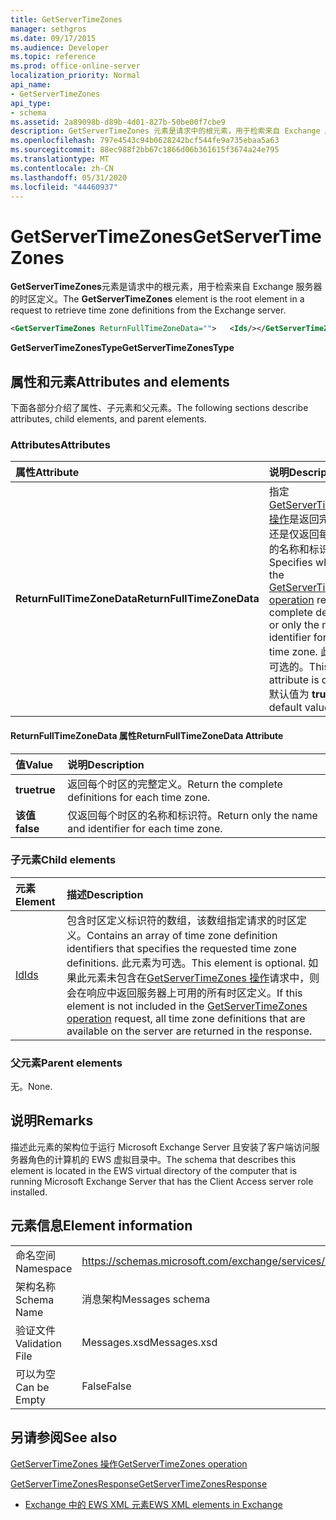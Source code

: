 ```yaml
---
title: GetServerTimeZones
manager: sethgros
ms.date: 09/17/2015
ms.audience: Developer
ms.topic: reference
ms.prod: office-online-server
localization_priority: Normal
api_name:
- GetServerTimeZones
api_type:
- schema
ms.assetid: 2a89098b-d89b-4d01-827b-50be00f7cbe9
description: GetServerTimeZones 元素是请求中的根元素，用于检索来自 Exchange 服务器的时区定义。
ms.openlocfilehash: 797e4543c94b0628242bcf544fe9a735ebaa5a63
ms.sourcegitcommit: 88ec988f2bb67c1866d06b361615f3674a24e795
ms.translationtype: MT
ms.contentlocale: zh-CN
ms.lasthandoff: 05/31/2020
ms.locfileid: "44460937"
---
```

# <a name="getservertimezones"></a><span data-ttu-id="1a4ce-103">GetServerTimeZones</span><span class="sxs-lookup"><span data-stu-id="1a4ce-103">GetServerTimeZones</span></span>

<span data-ttu-id="1a4ce-104">**GetServerTimeZones**元素是请求中的根元素，用于检索来自 Exchange 服务器的时区定义。</span><span class="sxs-lookup"><span data-stu-id="1a4ce-104">The **GetServerTimeZones** element is the root element in a request to retrieve time zone definitions from the Exchange server.</span></span> 
  
```xml
<GetServerTimeZones ReturnFullTimeZoneData="">   <Ids/></GetServerTimeZones>
```

 <span data-ttu-id="1a4ce-105">**GetServerTimeZonesType**</span><span class="sxs-lookup"><span data-stu-id="1a4ce-105">**GetServerTimeZonesType**</span></span>
## <a name="attributes-and-elements"></a><span data-ttu-id="1a4ce-106">属性和元素</span><span class="sxs-lookup"><span data-stu-id="1a4ce-106">Attributes and elements</span></span>

<span data-ttu-id="1a4ce-107">下面各部分介绍了属性、子元素和父元素。</span><span class="sxs-lookup"><span data-stu-id="1a4ce-107">The following sections describe attributes, child elements, and parent elements.</span></span>
  
### <a name="attributes"></a><span data-ttu-id="1a4ce-108">Attributes</span><span class="sxs-lookup"><span data-stu-id="1a4ce-108">Attributes</span></span>

|<span data-ttu-id="1a4ce-109">**属性**</span><span class="sxs-lookup"><span data-stu-id="1a4ce-109">**Attribute**</span></span>|<span data-ttu-id="1a4ce-110">**说明**</span><span class="sxs-lookup"><span data-stu-id="1a4ce-110">**Description**</span></span>|
|:-----|:-----|
|<span data-ttu-id="1a4ce-111">**ReturnFullTimeZoneData**</span><span class="sxs-lookup"><span data-stu-id="1a4ce-111">**ReturnFullTimeZoneData**</span></span> <br/> |<span data-ttu-id="1a4ce-112">指定[GetServerTimeZones 操作](getservertimezones-operation.md)是返回完整定义还是仅返回每个时区的名称和标识符。</span><span class="sxs-lookup"><span data-stu-id="1a4ce-112">Specifies whether the [GetServerTimeZones operation](getservertimezones-operation.md) returns the complete definition or only the name and identifier for each time zone.</span></span> <span data-ttu-id="1a4ce-113">此特性是可选的。</span><span class="sxs-lookup"><span data-stu-id="1a4ce-113">This attribute is optional.</span></span> <span data-ttu-id="1a4ce-114">默认值为 **true** 。</span><span class="sxs-lookup"><span data-stu-id="1a4ce-114">The default value is **true**.</span></span>  <br/> |
   
#### <a name="returnfulltimezonedata-attribute"></a><span data-ttu-id="1a4ce-115">ReturnFullTimeZoneData 属性</span><span class="sxs-lookup"><span data-stu-id="1a4ce-115">ReturnFullTimeZoneData Attribute</span></span>

|<span data-ttu-id="1a4ce-116">**值**</span><span class="sxs-lookup"><span data-stu-id="1a4ce-116">**Value**</span></span>|<span data-ttu-id="1a4ce-117">**说明**</span><span class="sxs-lookup"><span data-stu-id="1a4ce-117">**Description**</span></span>|
|:-----|:-----|
|<span data-ttu-id="1a4ce-118">**true**</span><span class="sxs-lookup"><span data-stu-id="1a4ce-118">**true**</span></span> <br/> |<span data-ttu-id="1a4ce-119">返回每个时区的完整定义。</span><span class="sxs-lookup"><span data-stu-id="1a4ce-119">Return the complete definitions for each time zone.</span></span>  <br/> |
|<span data-ttu-id="1a4ce-120">**该值**</span><span class="sxs-lookup"><span data-stu-id="1a4ce-120">**false**</span></span> <br/> |<span data-ttu-id="1a4ce-121">仅返回每个时区的名称和标识符。</span><span class="sxs-lookup"><span data-stu-id="1a4ce-121">Return only the name and identifier for each time zone.</span></span>  <br/> |
   
### <a name="child-elements"></a><span data-ttu-id="1a4ce-122">子元素</span><span class="sxs-lookup"><span data-stu-id="1a4ce-122">Child elements</span></span>

|<span data-ttu-id="1a4ce-123">**元素**</span><span class="sxs-lookup"><span data-stu-id="1a4ce-123">**Element**</span></span>|<span data-ttu-id="1a4ce-124">**描述**</span><span class="sxs-lookup"><span data-stu-id="1a4ce-124">**Description**</span></span>|
|:-----|:-----|
|[<span data-ttu-id="1a4ce-125">Id</span><span class="sxs-lookup"><span data-stu-id="1a4ce-125">Ids</span></span>](ids.md) <br/> |<span data-ttu-id="1a4ce-126">包含时区定义标识符的数组，该数组指定请求的时区定义。</span><span class="sxs-lookup"><span data-stu-id="1a4ce-126">Contains an array of time zone definition identifiers that specifies the requested time zone definitions.</span></span> <span data-ttu-id="1a4ce-127">此元素为可选。</span><span class="sxs-lookup"><span data-stu-id="1a4ce-127">This element is optional.</span></span> <span data-ttu-id="1a4ce-128">如果此元素未包含在[GetServerTimeZones 操作](getservertimezones-operation.md)请求中，则会在响应中返回服务器上可用的所有时区定义。</span><span class="sxs-lookup"><span data-stu-id="1a4ce-128">If this element is not included in the [GetServerTimeZones operation](getservertimezones-operation.md) request, all time zone definitions that are available on the server are returned in the response.</span></span>  <br/> |
   
### <a name="parent-elements"></a><span data-ttu-id="1a4ce-129">父元素</span><span class="sxs-lookup"><span data-stu-id="1a4ce-129">Parent elements</span></span>

<span data-ttu-id="1a4ce-130">无。</span><span class="sxs-lookup"><span data-stu-id="1a4ce-130">None.</span></span>
  
## <a name="remarks"></a><span data-ttu-id="1a4ce-131">说明</span><span class="sxs-lookup"><span data-stu-id="1a4ce-131">Remarks</span></span>

<span data-ttu-id="1a4ce-132">描述此元素的架构位于运行 Microsoft Exchange Server 且安装了客户端访问服务器角色的计算机的 EWS 虚拟目录中。</span><span class="sxs-lookup"><span data-stu-id="1a4ce-132">The schema that describes this element is located in the EWS virtual directory of the computer that is running Microsoft Exchange Server that has the Client Access server role installed.</span></span>
  
## <a name="element-information"></a><span data-ttu-id="1a4ce-133">元素信息</span><span class="sxs-lookup"><span data-stu-id="1a4ce-133">Element information</span></span>

|||
|:-----|:-----|
|<span data-ttu-id="1a4ce-134">命名空间</span><span class="sxs-lookup"><span data-stu-id="1a4ce-134">Namespace</span></span>  <br/> |https://schemas.microsoft.com/exchange/services/2006/messages  <br/> |
|<span data-ttu-id="1a4ce-135">架构名称</span><span class="sxs-lookup"><span data-stu-id="1a4ce-135">Schema Name</span></span>  <br/> |<span data-ttu-id="1a4ce-136">消息架构</span><span class="sxs-lookup"><span data-stu-id="1a4ce-136">Messages schema</span></span>  <br/> |
|<span data-ttu-id="1a4ce-137">验证文件</span><span class="sxs-lookup"><span data-stu-id="1a4ce-137">Validation File</span></span>  <br/> |<span data-ttu-id="1a4ce-138">Messages.xsd</span><span class="sxs-lookup"><span data-stu-id="1a4ce-138">Messages.xsd</span></span>  <br/> |
|<span data-ttu-id="1a4ce-139">可以为空</span><span class="sxs-lookup"><span data-stu-id="1a4ce-139">Can be Empty</span></span>  <br/> |<span data-ttu-id="1a4ce-140">False</span><span class="sxs-lookup"><span data-stu-id="1a4ce-140">False</span></span>  <br/> |
   
## <a name="see-also"></a><span data-ttu-id="1a4ce-141">另请参阅</span><span class="sxs-lookup"><span data-stu-id="1a4ce-141">See also</span></span>



[<span data-ttu-id="1a4ce-142">GetServerTimeZones 操作</span><span class="sxs-lookup"><span data-stu-id="1a4ce-142">GetServerTimeZones operation</span></span>](getservertimezones-operation.md)
  
[<span data-ttu-id="1a4ce-143">GetServerTimeZonesResponse</span><span class="sxs-lookup"><span data-stu-id="1a4ce-143">GetServerTimeZonesResponse</span></span>](getservertimezonesresponse.md)


- [<span data-ttu-id="1a4ce-144">Exchange 中的 EWS XML 元素</span><span class="sxs-lookup"><span data-stu-id="1a4ce-144">EWS XML elements in Exchange</span></span>](ews-xml-elements-in-exchange.md)

